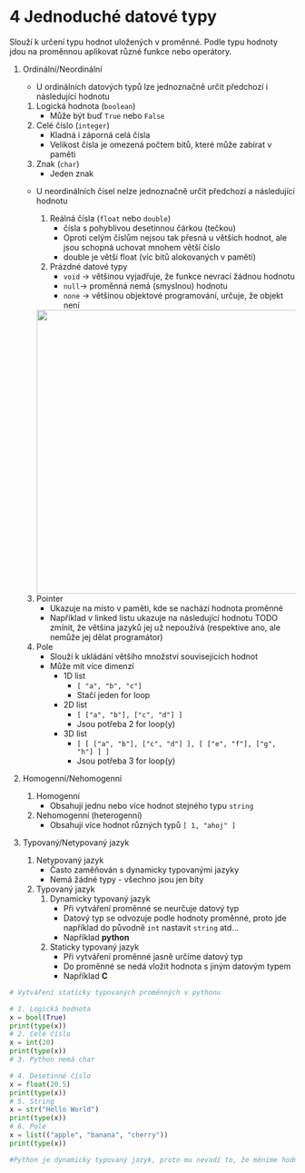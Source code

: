 # 4 Jednoduché datové typy
Slouží k určení typu hodnot uložených v proměnné. Podle typu hodnoty jdou na proměnnou aplikovat různé funkce nebo operátory.
1. Ordinální/Neordinální
	- U ordinálních datových typů lze jednoznačně určit předchozí i následující hodnotu
    1. Logická hodnota (`boolean`)
    	- Může být buď `True` nebo `False`
    2. Celé číslo (`integer`)
    	- Kladná i záporná celá čísla
    	- Velikost čísla je omezená počtem bitů, které může zabírat v paměti
    3. Znak (`char`)
    	- Jeden znak  
  	- U neordinálních čísel nelze jednoznačně určit předchozí a následující hodnotu
    	1. Reálná čísla (`float` nebo `double`)
    		- čísla s pohyblivou desetinnou čárkou (tečkou)
      		- Oproti celým číslům nejsou tak přesná u větších hodnot, ale jsou schopná uchovat mnohem větší číslo
      		- double je větší float (víc bitů alokovaných v paměti)
    	2. Prázdné datové typy
      		- `void` -> většinou vyjadřuje, že funkce nevrací žádnou hodnotu
      		- `null`-> proměnná nemá (smyslnou) hodnotu
      		- `none` -> většinou objektové programování, určuje, že objekt není

        <img src="https://www.datocms-assets.com/34817/1672148177-agzven5_700b.jpg" width="500">

    3. Pointer
    	- Ukazuje na místo v paměti, kde se nachází hodnota proměnné
    	- Například v linked listu ukazuje na následující hodnotu
		TODO zmínit, že většina jazyků jej už nepoužívá (respektive ano, ale nemůže jej dělat programátor)

    <div style="page-break-after: always;"></div>

    4. Pole
    	- Slouží k ukládání většího množství souvisejících hodnot
    	- Může mít více dimenzí
        	- 1D list
        		- `[ "a", "b", "c"]`
        		- Stačí jeden for loop
        	- 2D list
          		- `[ ["a", "b"], ["c", "d"] ]`
          		- Jsou potřeba 2 for loop(y)
         	- 3D list
          		- `[ [ ["a", "b"], ["c", "d"] ], [ ["e", "f"], ["g", "h"] ] ]`
          		- Jsou potřeba 3 for loop(y)

2. Homogenní/Nehomogenní
	1. Homogenní
    	- Obsahují jednu nebo více hodnot stejného typu `string`
	2. Nehomogenní (heterogenní)
    	- Obsahují více hodnot různých typů `[ 1, "ahoj" ]`

3. Typovaný/Netypovaný jazyk
	1. Netypovaný jazyk
		- Často zaměňován s dynamicky typovanými jazyky
    	- Nemá žádné typy - všechno jsou jen bity
  	2. Typovaný jazyk
    	1. Dynamicky typovaný jazyk
      		- Při vytváření proměnné se neurčuje datový typ
      		- Datový typ se odvozuje podle hodnoty proměnné, proto jde například do původně `int` nastavit `string` atd...
      		- Například **python**
    	2. Staticky typovaný jazyk
      		- Při vytváření proměnné jasně určíme datový typ
      		- Do proměnné se nedá vložit hodnota s jiným datovým typem
      		- Například **C**

<div style="page-break-after: always;"></div>

```python
# Vytváření staticky typovaných proměnných v pythonu

# 1. Logická hodnota
x = bool(True)
print(type(x))
# 2. Celé číslo
x = int(20)
print(type(x))
# 3. Python nemá char

# 4. Desetinné číslo
x = float(20.5)
print(type(x))
# 5. String
x = str("Hello World")
print(type(x))
# 6. Pole
x = list(("apple", "banana", "cherry"))
print(type(x))

#Python je dynamicky typovaný jazyk, proto mu nevadí to, že měníme hodnotu a datový typ proměnné
```